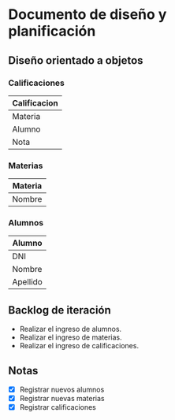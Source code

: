 # Documento de diseño y planificación
## Diseño orientado a objetos

### Calificaciones
| Calificacion | 
| --- |
| Materia | Text |
| Alumno | Text |
| Nota | Text |
### Materias
| Materia | 
| --- |
| Nombre | Text |
### Alumnos
| Alumno |
| --- |
| DNI | Text |
| Nombre | Text |
| Apellido | Text |
## Backlog de iteración
- Realizar el ingreso de alumnos.
- Realizar el ingreso de materias.
- Realizar el ingreso de calificaciones.
## Notas
- [x] Registrar nuevos alumnos
- [x] Registrar nuevas materias
- [x] Registrar calificaciones